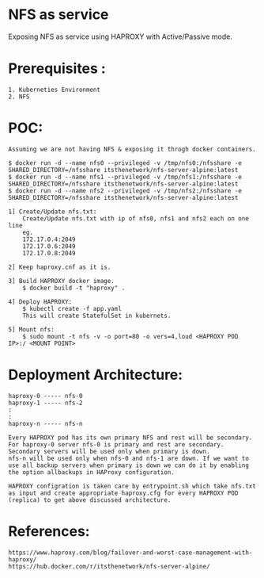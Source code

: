 # NFS as service
Exposing NFS as service using HAPROXY with Active/Passive mode.

# Prerequisites :
    1. Kuberneties Environment
    2. NFS 

# POC:
    Assuming we are not having NFS & exposing it throgh docker containers.
    
    $ docker run -d --name nfs0 --privileged -v /tmp/nfs0:/nfsshare -e SHARED_DIRECTORY=/nfsshare itsthenetwork/nfs-server-alpine:latest
    $ docker run -d --name nfs1 --privileged -v /tmp/nfs1:/nfsshare -e SHARED_DIRECTORY=/nfsshare itsthenetwork/nfs-server-alpine:latest
    $ docker run -d --name nfs2 --privileged -v /tmp/nfs2:/nfsshare -e SHARED_DIRECTORY=/nfsshare itsthenetwork/nfs-server-alpine:latest

    1] Create/Update nfs.txt:
        Create/Update nfs.txt with ip of nfs0, nfs1 and nfs2 each on one line
        eg.
        172.17.0.4:2049
        172.17.0.6:2049
        172.17.0.8:2049
    
    2] Keep haproxy.cnf as it is.

    3] Build HAPROXY docker image.
        $ docker build -t "haproxy" .
    
    4] Deploy HAPROXY:
        $ kubectl create -f app.yaml
        This will create StatefulSet in kubernets.
    
    5] Mount nfs:
        $ sudo mount -t nfs -v -o port=80 -o vers=4,loud <HAPROXY POD IP>:/ <MOUNT POINT>

# Deployment Architecture:

    haproxy-0 ----- nfs-0
    haproxy-1 ----- nfs-2
    :
    :
    haproxy-n ----- nfs-n
    
    Every HAPROXY pod has its own primary NFS and rest will be secondary. For haproxy-0 server nfs-0 is primary and rest are secondary. Secondary servers will be used only when primary is down.
    nfs-n will be used only when nfs-0 and nfs-1 are down. If we want to use all backup servers when primary is down we can do it by enabling the option allbackups in HAProxy configuration.
    
    HAPROXY configration is taken care by entrypoint.sh which take nfs.txt as input and create appropriate haproxy.cfg for every HAPROXY POD (replica) to get above discussed architecture.

# References:
	https://www.haproxy.com/blog/failover-and-worst-case-management-with-haproxy/
	https://hub.docker.com/r/itsthenetwork/nfs-server-alpine/